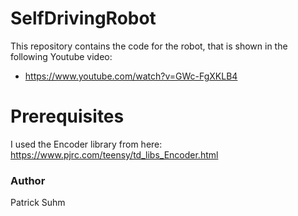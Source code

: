 # SelfDrivingRobot
This repository contains the code for the robot, that is shown in the following Youtube video: 
- https://www.youtube.com/watch?v=GWc-FgXKLB4

# Prerequisites
I used the Encoder library from here: https://www.pjrc.com/teensy/td_libs_Encoder.html

### Author
Patrick Suhm
